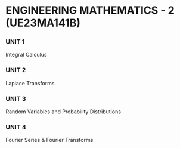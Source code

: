# ENGINEERING MATHEMATICS - 2 (UE23MA141B)

### UNIT 1
Integral Calculus

### UNIT 2
Laplace Transforms

### UNIT 3
Random Variables and Probability Distributions

### UNIT 4
Fourier Series & Fourier Transforms
